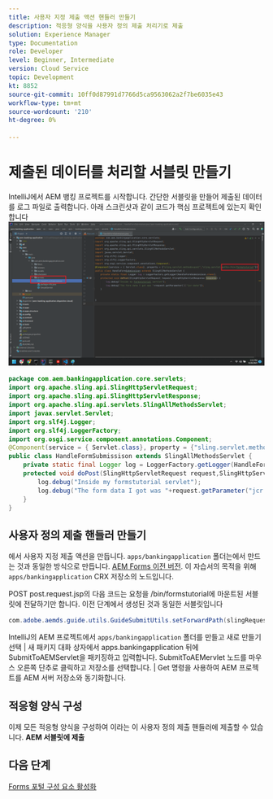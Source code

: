 ```yaml
---
title: 사용자 지정 제출 액션 핸들러 만들기
description: 적응형 양식을 사용자 정의 제출 처리기로 제출
solution: Experience Manager
type: Documentation
role: Developer
level: Beginner, Intermediate
version: Cloud Service
topic: Development
kt: 8852
source-git-commit: 10ff0d87991d7766d5ca9563062a2f7be6035e43
workflow-type: tm+mt
source-wordcount: '210'
ht-degree: 0%

---
```


# 제출된 데이터를 처리할 서블릿 만들기

IntelliJ에서 AEM 뱅킹 프로젝트를 시작합니다.
간단한 서블릿을 만들어 제출된 데이터를 로그 파일로 출력합니다. 아래 스크린샷과 같이 코드가 핵심 프로젝트에 있는지 확인합니다
![create-servlet](assets/create-servlet.png)

```java
package com.aem.bankingapplication.core.servlets;
import org.apache.sling.api.SlingHttpServletRequest;
import org.apache.sling.api.SlingHttpServletResponse;
import org.apache.sling.api.servlets.SlingAllMethodsServlet;
import javax.servlet.Servlet;
import org.slf4j.Logger;
import org.slf4j.LoggerFactory;
import org.osgi.service.component.annotations.Component;
@Component(service = { Servlet.class}, property = {"sling.servlet.methods=post","sling.servlet.paths=/bin/formstutorial"})
public class HandleFormSubmissison extends SlingAllMethodsServlet {
    private static final Logger log = LoggerFactory.getLogger(HandleFormSubmissison.class);
    protected void doPost(SlingHttpServletRequest request,SlingHttpServletResponse response) {
        log.debug("Inside my formstutorial servlet");
        log.debug("The form data I got was "+request.getParameter("jcr:data"));
    }
}
```

## 사용자 정의 제출 핸들러 만들기

에서 사용자 지정 제출 액션을 만듭니다. `apps/bankingapplication` 폴더는에서 만드는 것과 동일한 방식으로 만듭니다. [AEM Forms 이전 버전](https://experienceleague.adobe.com/docs/experience-manager-learn/forms/adaptive-forms/custom-submit-aem-forms-article.html?lang=en). 이 자습서의 목적을 위해 `apps/bankingapplication` CRX 저장소의 노드입니다.

POST post.request.jsp의 다음 코드는 요청을 /bin/formstutorial에 마운트된 서블릿에 전달하기만 합니다. 이전 단계에서 생성된 것과 동일한 서블릿입니다

```java
com.adobe.aemds.guide.utils.GuideSubmitUtils.setForwardPath(slingRequest,"/bin/formstutorial",null,null);
```

IntelliJ의 AEM 프로젝트에서 `apps/bankingapplication` 폴더를 만들고 새로 만들기 선택 | 새 패키지 대화 상자에서 apps.bankingapplication 뒤에 SubmitToAEMServlet을 패키징하고 입력합니다. SubmitToAEMervlet 노드를 마우스 오른쪽 단추로 클릭하고 저장소를 선택합니다. | Get 명령을 사용하여 AEM 프로젝트를 AEM 서버 저장소와 동기화합니다.


## 적응형 양식 구성

이제 모든 적응형 양식을 구성하여 이라는 이 사용자 정의 제출 핸들러에 제출할 수 있습니다. **AEM 서블릿에 제출**

## 다음 단계

[Forms 포털 구성 요소 활성화](./forms-portal-components.md)





